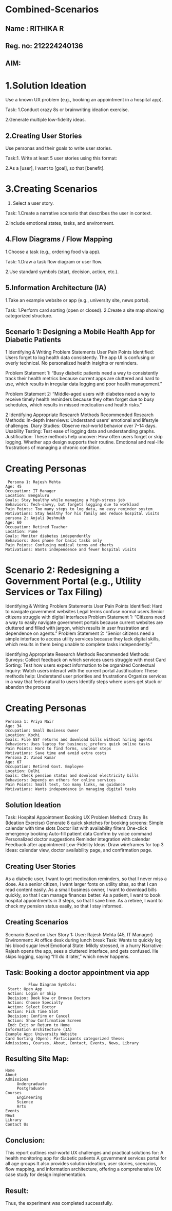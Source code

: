 # Combined-Scenarios
## Name : RITHIKA R
## Reg. no: 212224240136
## AIM:
# 1.Solution Ideation
Use a known UX problem (e.g., booking an appointment in a hospital app).

Task:
1.Conduct crazy 8s or brainwriting ideation exercise.

2.Generate multiple low-fidelity ideas.

## 2.Creating User Stories
Use personas and their goals to write user stories.

Task:1. Write at least 5 user stories using this format:
   
2.As a [user], I want to [goal], so that [benefit].

# 3.Creating Scenarios

1. Select a user story.

Task:
1.Create a narrative scenario that describes the user in context.

2.Include emotional states, tasks, and environment.
## 4.Flow Diagrams / Flow Mapping
1.Choose a task (e.g., ordering food via app).

Task:
1.Draw a task flow diagram or user flow.

2.Use standard symbols (start, decision, action, etc.).
## 5.Information Architecture (IA)

1.Take an example website or app (e.g., university site, news portal).

Task:
1.Perform card sorting (open or closed).
2.Create a site map showing categorized structure.
## Scenario 1: Designing a Mobile Health App for Diabetic Patients
1️ Identifying & Writing Problem Statements
User Pain Points Identified:
Users forget to log health data consistently.
The app UI is confusing or overly technical.
No personalized health insights or reminders.

Problem Statement 1:
“Busy diabetic patients need a way to consistently track their health metrics because current apps are cluttered and hard to use, which results in irregular data logging and poor health management.”

Problem Statement 2:
“Middle-aged users with diabetes need a way to receive timely health reminders because they often forget due to busy schedules, which results in missed medication and health risks.”

2️ Identifying Appropriate Research Methods
Recommended Research Methods:
In-depth Interviews: Understand users’ emotional and lifestyle challenges.
Diary Studies: Observe real-world behavior over 7–14 days.
Usability Testing: Test ease of logging data and understanding graphs.
Justification: These methods help uncover:
How often users forget or skip logging.
Whether app design supports their routine.
Emotional and real-life frustrations of managing a chronic condition.

# Creating Personas
```
 Persona 1: Rajesh Mehta
Age: 45
Occupation: IT Manager
Location: Bengaluru
Goals: Stay healthy while managing a high-stress job
Behaviors: Tech-savvy, but forgets logging due to workload
Pain Points: Too many steps to log data, no easy reminder system
Motivations: Stay healthy for his family and reduce hospital visits
persona 2: Anjali Deshmukh
Age: 60
Occupation: Retired Teacher
Location: Pune
Goals: Monitor diabetes independently
Behaviors: Uses phone for basic tasks only
Pain Points: Confusing medical terms and charts
Motivations: Wants independence and fewer hospital visits
```
# Scenario 2: Redesigning a Government Portal (e.g., Utility Services or Tax Filing)
 Identifying & Writing Problem Statements
User Pain Points Identified:
Hard to navigate government websites
Legal terms confuse normal users
Senior citizens struggle with digital interfaces
Problem Statement 1:
“Citizens need a way to easily navigate government portals because current websites are cluttered and filled with jargon, which results in user frustration and dependence on agents.”
Problem Statement 2:
“Senior citizens need a simple interface to access utility services because they lack digital skills, which results in them being unable to complete tasks independently.”

 Identifying Appropriate Research Methods
Recommended Methods:
Surveys: Collect feedback on which services users struggle with most
Card Sorting: Test how users expect information to be organized
Contextual Inquiry: Watch users interact with the current portal
Justification: These methods help:
Understand user priorities and frustrations
Organize services in a way that feels natural to users
Identify steps where users get stuck or abandon the process
 # Creating Personas
 ```
 Persona 1: Priya Nair
Age: 34
Occupation: Small Business Owner
Location: Kochi
Goals: File GST returns and download bills without hiring agents
Behaviors: Uses laptop for business; prefers quick online tasks
Pain Points: Hard to find forms, unclear steps
Motivations: Save time and avoid extra costs
 Persona 2: Vinod Kumar
Age: 67
Occupation: Retired Govt. Employee
Location: Delhi
Goals: Check pension status and download electricity bills
Behaviors: Depends on others for online services
Pain Points: Small text, too many links, no guidance
Motivations: Wants independence in managing digital tasks
```
 ## Solution Ideation
Task: Hospital Appointment Booking UX Problem
Method: Crazy 8s (Ideation Exercise)
Generate 8 quick sketches for booking screens:
Simple calendar with time slots
Doctor list with availability filters
One-click emergency booking
Auto-fill patient data
Confirm by voice command
Personalized doctor suggestions
Reminder integration with calendar
Feedback after appointment
Low-Fidelity Ideas: Draw wireframes for top 3 ideas: calendar view, doctor availability page, and confirmation page.

 ## Creating User Stories
As a diabetic user, I want to get medication reminders, so that I never miss a dose.
As a senior citizen, I want larger fonts on utility sites, so that I can read content easily.
As a small business owner, I want to download bills quickly, so that I can manage finances better.
As a patient, I want to book hospital appointments in 3 steps, so that I save time.
As a retiree, I want to check my pension status easily, so that I stay informed.

## Creating Scenarios
Scenario Based on User Story 1:
User: Rajesh Mehta (45, IT Manager)
Environment: At office desk during lunch break
Task: Wants to quickly log his blood sugar level Emotional State: Mildly stressed, in a hurry Narrative: Rajesh opens the app, sees a cluttered interface, and gets confused. He skips logging, saying “I’ll do it later,” which never happens.

## Task: Booking a doctor appointment via app
```
          Flow Diagram Symbols:
 Start: Open App
 Action: Login or Skip
 Decision: Book Now or Browse Doctors
 Action: Choose Specialty
 Action: Select Doctor
 Action: Pick Time Slot
 Decision: Confirm or Cancel
 Action: Show Confirmation Screen
 End: Exit or Return to Home
Information Architecture (IA)
Example App: University Website
Card Sorting (Open): Participants categorized these:
Admissions, Courses, About, Contact, Events, News, Library
```

## Resulting Site Map:
```
Home
About
Admissions
     Undergraduate
     Postgraduate
Courses
     Engineering
     Science
     Arts
Events
News
Library
Contact Us
```
## Conclusion:
This report outlines real-world UX challenges and practical solutions for:
A health monitoring app for diabetic patients
A government services portal for all age groups
It also provides solution ideation, user stories, scenarios, flow mapping, and information architecture, offering a comprehensive UX case study for design implementation.


## Result:
Thus, the experiment was completed successfully.
